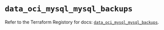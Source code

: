 # `data_oci_mysql_mysql_backups`

Refer to the Terraform Registory for docs: [`data_oci_mysql_mysql_backups`](https://registry.terraform.io/providers/oracle/oci/6.18.0/docs/data-sources/mysql_mysql_backups).
